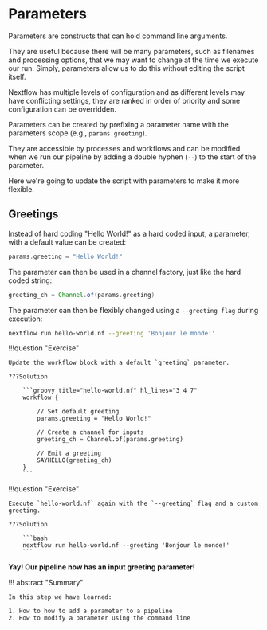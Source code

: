 # Parameters

Parameters are constructs that can hold command line arguments.

They are useful because there will be many parameters, such as filenames and processing options, that we may want to change at the time we execute our run. Simply, parameters allow us to do this without editing the script itself.

Nextflow has multiple levels of configuration and as different levels may have conflicting settings, they are ranked in order of priority and some configuration can be overridden.

Parameters can be created by prefixing a parameter name with the parameters scope (e.g., `params.greeting`).

They are accessible by processes and workflows and can be modified when we run our pipeline by adding a double hyphen (`--`) to the start of the parameter.

Here we're going to update the script with parameters to make it more flexible.

## Greetings

Instead of hard coding "Hello World!" as a hard coded input, a parameter, with a default value can be created:

```groovy
params.greeting = "Hello World!"
```

The parameter can then be used in a channel factory, just like the hard coded string:

```groovy
greeting_ch = Channel.of(params.greeting)
```

The parameter can then be flexibly changed using a `--greeting flag` during execution:

```bash
nextflow run hello-world.nf --greeting 'Bonjour le monde!'
```

!!!question "Exercise"

    Update the workflow block with a default `greeting` parameter.

    ???Solution

        ```groovy title="hello-world.nf" hl_lines="3 4 7"
        workflow {

            // Set default greeting
            params.greeting = "Hello World!"

            // Create a channel for inputs
            greeting_ch = Channel.of(params.greeting)

            // Emit a greeting
            SAYHELLO(greeting_ch)
        }
        ```

!!!question "Exercise"

    Execute `hello-world.nf` again with the `--greeting` flag and a custom greeting.

    ???Solution

        ```bash
        nextflow run hello-world.nf --greeting 'Bonjour le monde!'
        ```

**Yay! Our pipeline now has an input greeting parameter!**

!!! abstract "Summary"

    In this step we have learned:  

    1. How to how to add a parameter to a pipeline 
    2. How to modify a parameter using the command line
